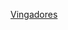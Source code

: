 <a href="https://observatoriodocinema.uol.com.br/filmes/2020/08/cena-deletada-de-vingadores-ultimato-revela-retorno-de-spoiler-veja">Vingadores</a>